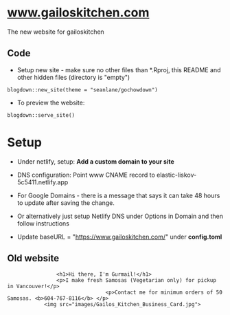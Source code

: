 # www.gailoskitchen.com
The new website for gailoskitchen

## Code

* Setup new site - make sure no other files than *.Rproj, this README and other hidden files (directory is "empty")

```blogdown::new_site(theme = "seanlane/gochowdown")```

* To preview the website:

```blogdown::serve_site()```

# Setup

* Under netlify, setup: **Add a custom domain to your site**

* DNS configuration:
Point www CNAME record to elastic-liskov-5c5411.netlify.app

* For Google Domains - there is a message that says it can take 48 hours to update after saving the change.

* Or alternatively just setup Netlify DNS under Options in Domain and then follow instructions

* Update baseURL = "https://www.gailoskitchen.com/" under **config.toml**

## Old website

```	<div class="blurb">
        		<h1>Hi there, I'm Gurmail!</h1>
				<p>I make fresh Samosas (Vegetarian only) for pickup in Vancouver!</p>
                                <p>Contact me for minimum orders of 50 Samosas. <b>604-767-8116</b> </p>
    		<img src="images/Gailos_Kitchen_Business_Card.jpg">
    		
```
